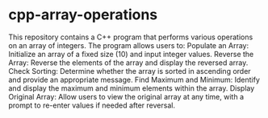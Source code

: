 # cpp-array-operations
This repository contains a C++ program that performs various operations on an array of integers.
The program allows users to:
Populate an Array: Initialize an array of a fixed size (10) and input integer values.
Reverse the Array: Reverse the elements of the array and display the reversed array.
Check Sorting: Determine whether the array is sorted in ascending order and provide an appropriate message.
Find Maximum and Minimum: Identify and display the maximum and minimum elements within the array.
Display Original Array: Allow users to view the original array at any time, with a prompt to re-enter values if needed after reversal.
